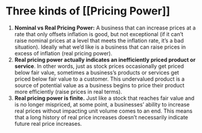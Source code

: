 # Three kinds of [[Pricing Power]]

1.  **Nominal vs Real Pricing Power:** A business that can increase prices at a rate that only offsets inflation is good, but not exceptional (if it can’t raise nominal prices at a level that meets the inflation rate, it’s a bad situation). Ideally what we’d like is a business that can raise prices in excess of inflation (real pricing power).
2.  **Real pricing power actually indicates an inefficiently priced product or service**. In other words, just as stock prices occasionally get priced below fair value, sometimes a business’s products or services get priced below fair value to a customer. This undervalued product is a source of potential value as a business begins to price their product more efficiently (raise prices in real terms).
3.  **Real pricing power is finite.** Just like a stock that reaches fair value and is no longer mispriced, at some point, a businesses’ ability to increase real prices without impacting unit volume comes to an end. This means that a long history of real price increases doesn’t necessarily indicate future real price increases.